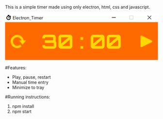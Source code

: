 ﻿This is a simple timer made using only electron, html, css and javascript.

![Screenshot](assets/screenshots/main.PNG)

#Features:
* Play, pause, restart
* Manual time entry
* Minimize to tray

#Running instructions:
1. npm install
2. npm start
